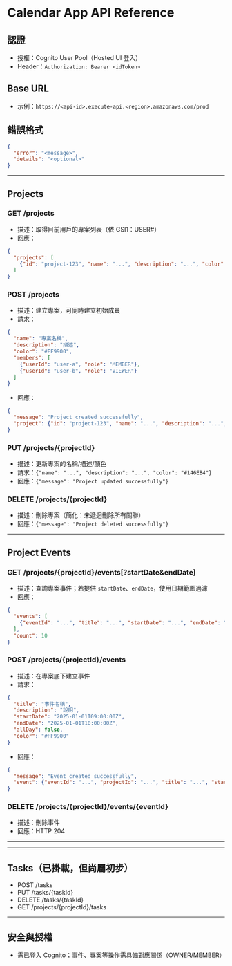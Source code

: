 # Calendar App API Reference

## 認證
- 授權：Cognito User Pool（Hosted UI 登入）
- Header：`Authorization: Bearer <idToken>`

## Base URL
- 示例：`https://<api-id>.execute-api.<region>.amazonaws.com/prod`

## 錯誤格式
```json
{
  "error": "<message>",
  "details": "<optional>"
}
```

---

## Projects

### GET /projects
- 描述：取得目前用戶的專案列表（依 GSI1：USER#）
- 回應：
```json
{
  "projects": [
    {"id": "project-123", "name": "...", "description": "...", "color": "#FF9900", "status": "ACTIVE", "createdAt": "...", "updatedAt": "..."}
  ]
}
```

### POST /projects
- 描述：建立專案，可同時建立初始成員
- 請求：
```json
{
  "name": "專案名稱",
  "description": "描述",
  "color": "#FF9900",
  "members": [
    {"userId": "user-a", "role": "MEMBER"},
    {"userId": "user-b", "role": "VIEWER"}
  ]
}
```
- 回應：
```json
{
  "message": "Project created successfully",
  "project": {"id": "project-123", "name": "...", "description": "...", "color": "#FF9900", "ownerId": "<sub>", "members": [{"userId": "<sub>", "role": "OWNER"}]}
}
```

### PUT /projects/{projectId}
- 描述：更新專案的名稱/描述/顏色
- 請求：`{"name": "...", "description": "...", "color": "#146EB4"}`
- 回應：`{"message": "Project updated successfully"}`

### DELETE /projects/{projectId}
- 描述：刪除專案（簡化：未遞迴刪除所有關聯）
- 回應：`{"message": "Project deleted successfully"}`

---

## Project Events

### GET /projects/{projectId}/events[?startDate&endDate]
- 描述：查詢專案事件；若提供 `startDate`、`endDate`，使用日期範圍過濾
- 回應：
```json
{
  "events": [
    {"eventId": "...", "title": "...", "startDate": "...", "endDate": "...", "allDay": false, "color": "#FF9900", "projectId": "..."}
  ],
  "count": 10
}
```

### POST /projects/{projectId}/events
- 描述：在專案底下建立事件
- 請求：
```json
{
  "title": "事件名稱",
  "description": "說明",
  "startDate": "2025-01-01T09:00:00Z",
  "endDate": "2025-01-01T10:00:00Z",
  "allDay": false,
  "color": "#FF9900"
}
```
- 回應：
```json
{
  "message": "Event created successfully",
  "event": {"eventId": "...", "projectId": "...", "title": "...", "startDate": "...", "endDate": "..."}
}
```

### DELETE /projects/{projectId}/events/{eventId}
- 描述：刪除事件
- 回應：HTTP 204

---

<!-- calendars 已移除，統一改為專案層級事件路徑 -->

---

## Tasks（已掛載，但尚屬初步）
- POST /tasks
- PUT /tasks/{taskId}
- DELETE /tasks/{taskId}
- GET /projects/{projectId}/tasks

---

## 安全與授權
- 需已登入 Cognito；事件、專案等操作需具備對應關係（OWNER/MEMBER）


